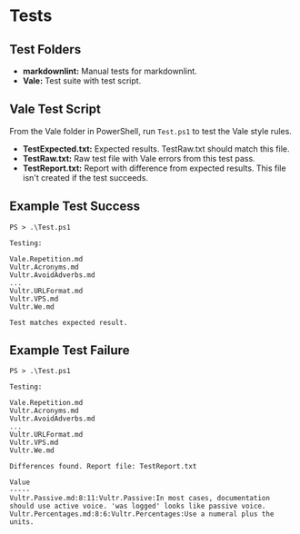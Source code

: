 # Tests

## Test Folders

* **markdownlint:** Manual tests for markdownlint.
* **Vale:** Test suite with test script.

## Vale Test Script

From the Vale folder in PowerShell, run `Test.ps1` to test the Vale style rules.

* **TestExpected.txt:** Expected results. TestRaw.txt should match this file.
* **TestRaw.txt:** Raw test file with Vale errors from this test pass.
* **TestReport.txt:** Report with difference from expected results. This file isn't created if the test succeeds.

## Example Test Success

    PS > .\Test.ps1

    Testing:

    Vale.Repetition.md
    Vultr.Acronyms.md
    Vultr.AvoidAdverbs.md
    ...
    Vultr.URLFormat.md
    Vultr.VPS.md
    Vultr.We.md

    Test matches expected result.

## Example Test Failure

    PS > .\Test.ps1

    Testing:

    Vale.Repetition.md
    Vultr.Acronyms.md
    Vultr.AvoidAdverbs.md
    ...
    Vultr.URLFormat.md
    Vultr.VPS.md
    Vultr.We.md

    Differences found. Report file: TestReport.txt

    Value
    -----
    Vultr.Passive.md:8:11:Vultr.Passive:In most cases, documentation should use active voice. 'was logged' looks like passive voice.
    Vultr.Percentages.md:8:6:Vultr.Percentages:Use a numeral plus the units.


